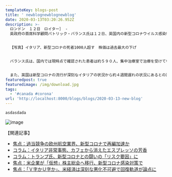 ```yaml
---
templateKey: blogs-post
title: ' newblognewblognewblog'
date: 2020-03-13T03:20:26.952Z
description: >-
  ロンドン　１２日　ロイター］ -
  英政府の首席科学顧問パトリック・バランス氏は１２日、英国内の新型コロナウイルス感染総数が現時点で最大１万人に達している公算が大きいとの認識を示した。


  【写真】イタリア、新型コロナの死者1000人超す　株価は過去最大の下げ


  バランス氏は、国内では現時点で確認された患者は約５９０人、集中治療室で治療を受けているのは２０人超とした上で、「これを基に実際の総数を算出すれば５０００─１万人が感染している公算が大きい」と述べた。


  また、英国は新型コロナの流行が深刻なイタリアの状況から約４週間遅れの状況にあるとの認識を示した。
featuredpost: true
featuredimage: /img/download.jpg
tags:
  - '#canada #corona'
url: 'http://localhost:8000/blogs/blogs/2020-03-13-new-blog'
---
```



```
asdasdada
```

![image](/img/download.jpg "image")

【関連記事】

* [焦点：過当競争の欧州航空業界、新型コロナで再編加速か](https://rdsig.yahoo.co.jp/media/news/rd_tool/reut/articles/cn/RV=1/RE=1585279288/RH=cmRzaWcueWFob28uY28uanA-/RB=/RU=aHR0cHM6Ly9qcC5yZXV0ZXJzLmNvbS9hcnRpY2xlL2FpcmxpbmUtZXVyb3BlLWlkSlBLQk4yMFgwVEk_cnBjPTEyMg--/RS=%5EADAAY.8wqvdOYQvu6DNChn3SA4FEd4-;_ylt=A7dPiqQ4_GpeRQkAHYcBl.Z7;_ylu=X3oDMWFvZTdkMG9qBHBvcwMxBHJsX3RpdGxlA.eEpueCue.8mumBjuW9k.ertuS6ieOBruasp.W3nuiIquepuualreeVjOOAgeaWsOWei.OCs.ODreODiuOBp.WGjee3qOWKoOmAn.OBiwRybF91cmwDaHR0cHM6Ly9qcC5yZXV0ZXJzLmNvbS9hcnRpY2xlL2FpcmxpbmUtZXVyb3BlLWlkSlBLQk4yMFgwVEk_cnBjPTEyMgRzZWMDcmVsYXRlZARzbGsDcGMEdGl0bGUD6Iux44CB5paw5Z6L44Kz44Ot44OK5oSf5p.T6ICF44Gv5pyA5aSnMeS4h.S6uuOBruWPr.iDveaAp..8neaUv.W6nOmmluW4reenkeWtpumhp.WVjwR1cmwDaHR0cHM6Ly9oZWFkbGluZXMueWFob28uY28uanAvaGw_YT0yMDIwMDMxMy0wMDAwMDAxMi1yZXV0LWNu)
* [コラム：イタリア非常事態、カフェから消えたエスプレッソの芳香](https://rdsig.yahoo.co.jp/media/news/rd_tool/reut/articles/cn/RV=1/RE=1585279288/RH=cmRzaWcueWFob28uY28uanA-/RB=/RU=aHR0cHM6Ly9qcC5yZXV0ZXJzLmNvbS9hcnRpY2xlL2JyZWFraW5ndmlld3MtaXRhbHktZGFpbHlsaWZlLWlkSlBLQk4yMFowSUg_cnBjPTEyMg--/RS=%5EADAwhQY03ZxOR2bhQbx963Ko4lmtSk-;_ylt=A7dPiqQ4_GpeRQkAHocBl.Z7;_ylu=X3oDMWJqZ2FucXBtBHBvcwMyBHJsX3RpdGxlA.OCs.ODqeODoO.8muOCpOOCv.ODquOCoumdnuW4uOS6i.aFi.OAgeOCq.ODleOCp.OBi.OCiea2iOOBiOOBn.OCqOOCueODl.ODrOODg.OCveOBruiKs.mmmQRybF91cmwDaHR0cHM6Ly9qcC5yZXV0ZXJzLmNvbS9hcnRpY2xlL2JyZWFraW5ndmlld3MtaXRhbHktZGFpbHlsaWZlLWlkSlBLQk4yMFowSUg_cnBjPTEyMgRzZWMDcmVsYXRlZARzbGsDcGMEdGl0bGUD6Iux44CB5paw5Z6L44Kz44Ot44OK5oSf5p.T6ICF44Gv5pyA5aSnMeS4h.S6uuOBruWPr.iDveaAp..8neaUv.W6nOmmluW4reenkeWtpumhp.WVjwR1cmwDaHR0cHM6Ly9oZWFkbGluZXMueWFob28uY28uanAvaGw_YT0yMDIwMDMxMy0wMDAwMDAxMi1yZXV0LWNu)
* [コラム：トランプ氏、新型コロナとの闘いの「リスク要因」に](https://rdsig.yahoo.co.jp/media/news/rd_tool/reut/articles/cn/RV=1/RE=1585279288/RH=cmRzaWcueWFob28uY28uanA-/RB=/RU=aHR0cHM6Ly9qcC5yZXV0ZXJzLmNvbS9hcnRpY2xlL3RydW1wLWNvcm9uYXZpcnVzLWJyZWFraW5ndmlld3MtaWRKUEtCTjIwWjBNVD9ycGM9MTIy/RS=%5EADABqQ.1RzQc8ubsP6RgurYhwwKwow-;_ylt=A7dPiqQ4_GpeRQkAH4cBl.Z7;_ylu=X3oDMWJmNWo0ZjBrBHBvcwMzBHJsX3RpdGxlA.OCs.ODqeODoO.8muODiOODqeODs.ODl.awj.OAgeaWsOWei.OCs.ODreODiuOBqOOBrumXmOOBhOOBruOAjOODquOCueOCr.imgeWboOOAjeOBqwRybF91cmwDaHR0cHM6Ly9qcC5yZXV0ZXJzLmNvbS9hcnRpY2xlL3RydW1wLWNvcm9uYXZpcnVzLWJyZWFraW5ndmlld3MtaWRKUEtCTjIwWjBNVD9ycGM9MTIyBHNlYwNyZWxhdGVkBHNsawNwYwR0aXRsZQPoi7HjgIHmlrDlnovjgrPjg63jg4rmhJ_mn5PogIXjga_mnIDlpKcx5LiH5Lq644Gu5Y.v6IO95oCn77yd5pS_5bqc6aaW5bit56eR5a2m6aGn5ZWPBHVybANodHRwczovL2hlYWRsaW5lcy55YWhvby5jby5qcC9obD9hPTIwMjAwMzEzLTAwMDAwMDEyLXJldXQtY24-)
* [焦点：米企業が「仮想」株主総会へ移行、新型コロナ感染対策で](https://rdsig.yahoo.co.jp/media/news/rd_tool/reut/articles/cn/RV=1/RE=1585279288/RH=cmRzaWcueWFob28uY28uanA-/RB=/RU=aHR0cHM6Ly9qcC5yZXV0ZXJzLmNvbS9hcnRpY2xlL3VzLWNvbXBhbnktbWVldGluZy1pZEpQS0JOMjBaMDc4P3JwYz0xMjI-/RS=%5EADAMHJPOWuJLw27wZKCKJ.sSVulPb4-;_ylt=A7dPiqQ4_GpeRQkAIIcBl.Z7;_ylu=X3oDMWI1Y2JhM2ZpBHBvcwM0BHJsX3RpdGxlA.eEpueCue.8muexs.S8gealreOBjOOAjOS7ruaDs.OAjeagquS4u.e3j.S8muOBuOenu.ihjOOAgeaWsOWei.OCs.ODreODiuaEn.afk.WvvuetluOBpwRybF91cmwDaHR0cHM6Ly9qcC5yZXV0ZXJzLmNvbS9hcnRpY2xlL3VzLWNvbXBhbnktbWVldGluZy1pZEpQS0JOMjBaMDc4P3JwYz0xMjIEc2VjA3JlbGF0ZWQEc2xrA3BjBHRpdGxlA.iLseOAgeaWsOWei.OCs.ODreODiuaEn.afk.iAheOBr.acgOWkpzHkuIfkurrjga7lj6_og73mgKfvvJ3mlL_lupzpppbluK3np5HlrabpoafllY8EdXJsA2h0dHBzOi8vaGVhZGxpbmVzLnlhaG9vLmNvLmpwL2hsP2E9MjAyMDAzMTMtMDAwMDAwMTItcmV1dC1jbg--)
* [焦点：「Ｖ字かＵ字か」、米経済は深刻な悪化不可避で回復軌道が論点に](https://rdsig.yahoo.co.jp/media/news/rd_tool/reut/articles/cn/RV=1/RE=1585279288/RH=cmRzaWcueWFob28uY28uanA-/RB=/RU=aHR0cHM6Ly9qcC5yZXV0ZXJzLmNvbS9hcnRpY2xlL2Nvcm9uYXZpcnVzLXNoaWZ0cy11cy1yZWNlc3Npb24tZGViYXRlLWlkSlBLQk4yMFowOVM_cnBjPTEyMg--/RS=%5EADA0r2RYS3DicnCRkkMaxz46y8LJxM-;_ylt=A7dPiqQ4_GpeRQkAIYcBl.Z7;_ylu=X3oDMWM1NDMyNDJpBHBvcwM1BHJsX3RpdGxlA.eEpueCue.8muOAjO.8tuWtl.OBi..8teWtl.OBi.OAjeOAgeexs.e1jOa4iOOBr.a3seWIu.OBquaCquWMluS4jeWPr.mBv.OBp.WbnuW.qei7jOmBk.OBjOirlueCueOBqwRybF91cmwDaHR0cHM6Ly9qcC5yZXV0ZXJzLmNvbS9hcnRpY2xlL2Nvcm9uYXZpcnVzLXNoaWZ0cy11cy1yZWNlc3Npb24tZGViYXRlLWlkSlBLQk4yMFowOVM_cnBjPTEyMgRzZWMDcmVsYXRlZARzbGsDcGMEdGl0bGUD6Iux44CB5paw5Z6L44Kz44Ot44OK5oSf5p.T6ICF44Gv5pyA5aSnMeS4h.S6uuOBruWPr.iDveaAp..8neaUv.W6nOmmluW4reenkeWtpumhp.WVjwR1cmwDaHR0cHM6Ly9oZWFkbGluZXMueWFob28uY28uanAvaGw_YT0yMDIwMDMxMy0wMDAwMDAxMi1yZXV0LWNu)
